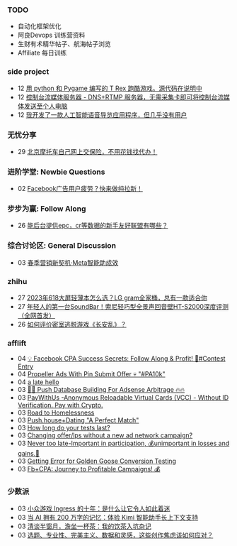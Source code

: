### TODO
-  自动化框架优化
-  阿良Devops 训练营资料
-  生财有术精华帖子、航海帖子浏览
-  Affiliate 每日训练

### side project
<!-- sideproject:START -->
-  12 [用 python 和 Pygame 编写的 T Rex 跑酷游戏。源代码在说明中](https://www.youtube.com/watch?v=pZySIXSelCA)
-  12 [控制台流媒体服务器 - DNS+RTMP 服务器，无需采集卡即可将控制台流媒体发送至个人电脑](https://github.com/Aioros/console-streaming-server)
-  12 [我开发了一款人工智能语音导览应用程序，但几乎没有用户](https://www.reddit.com/r/SideProject/comments/18gpp0e/ive_built_an_ai_audio_tour_app_but_have_almost_no/)<!-- sideproject:END -->


### 无忧分享
<!-- ruyo:START -->
-  29 [北京摩托车自己网上交保险，不用花钱找代办！](https://51.ruyo.net/18634.html)<!-- ruyo:END -->

### 进阶学堂: Newbie Questions
<!-- advertcn1:START -->
-  02 [Facebook广告用户疲劳？快来做纯拉新！](https://www.advertcn.com/thread-114556-1-1.html)<!-- advertcn1:END -->

### 步步为赢: Follow Along
<!-- advertcn2:START -->
-  26 [能后台提供epc，cr等数据的新手友好联盟有哪些？](https://www.advertcn.com/thread-114470-1-1.html)<!-- advertcn2:END -->

### 综合讨论区: General Discussion
<!-- advertcn3:START -->
-  03 [春季营销新契机·Meta智能助成效](https://www.advertcn.com/thread-114561-1-1.html)<!-- advertcn3:END -->


### zhihu
<!-- zhihu:START -->
-  27 [2023年618大屏轻薄本怎么选？LG gram全家桶，总有一款适合你](http://zhuanlan.zhihu.com/p/632641888?utm_campaign=rss&utm_medium=rss&utm_source=rss&utm_content=title)
-  27 [年轻人的第一台SoundBar！索尼轻巧型全景声回音壁HT-S2000深度评测（全网首发）](http://zhuanlan.zhihu.com/p/630990296?utm_campaign=rss&utm_medium=rss&utm_source=rss&utm_content=title)
-  26 [如何评价密室逃脱游戏《长安乱》？](http://www.zhihu.com/question/563950552/answer/3045961312?utm_campaign=rss&utm_medium=rss&utm_source=rss&utm_content=title)<!-- zhihu:END -->

### afflift
<!-- afflift:START -->
-  04 [💡 Facebook CPA Success Secrets: Follow Along &amp; Profit! 💸#Contest Entry](https://afflift.com/f/threads/%F0%9F%92%A1-facebook-cpa-success-secrets-follow-along-profit-%F0%9F%92%B8-contest-entry.12886/)
-  04 [Propeller Ads With Pin Submit Offer 💀 &quot;#PA10k&quot;](https://afflift.com/f/threads/propeller-ads-with-pin-submit-offer-%F0%9F%92%80-pa10k.8917/)
-  04 [a late hello](https://afflift.com/f/threads/a-late-hello.12919/)
-  03 [🚀🚀 Push Database Building For Adsense Arbitrage 🔥🔥](https://afflift.com/f/threads/%F0%9F%9A%80%F0%9F%9A%80-push-database-building-for-adsense-arbitrage-%F0%9F%94%A5%F0%9F%94%A5.12824/)
-  03 [PayWithUs -Anonymous Reloadable Virtual Cards &lpar;VCC&rpar; - Without ID Verification. Pay with Crypto.](https://afflift.com/f/threads/paywithus-anonymous-reloadable-virtual-cards-vcc-without-id-verification-pay-with-crypto.12918/)
-  03 [Road to Homelessness](https://afflift.com/f/threads/road-to-homelessness.12858/)
-  03 [Push.house+Dating &quot;A Perfect Match&quot;](https://afflift.com/f/threads/push-house-dating-a-perfect-match.12866/)
-  03 [How long do your tests last?](https://afflift.com/f/threads/how-long-do-your-tests-last.12917/)
-  03 [Changing offer/lps without a new ad network campaign?](https://afflift.com/f/threads/changing-offer-lps-without-a-new-ad-network-campaign.12908/)
-  03 [Never too late-Important in participation, 💰unimportant in losses and gains.🤑](https://afflift.com/f/threads/never-too-late-important-in-participation-%F0%9F%92%B0unimportant-in-losses-and-gains-%F0%9F%A4%91.12861/)
-  03 [Getting Error for Golden Goose Conversion Testing](https://afflift.com/f/threads/getting-error-for-golden-goose-conversion-testing.12916/)
-  03 [Fb+CPA: Journey to Profitable Campaigns! 💰](https://afflift.com/f/threads/fb-cpa-journey-to-profitable-campaigns-%F0%9F%92%B0.12907/)<!-- afflift:END -->

### 少数派
<!-- sspai:START -->
-  03 [小众游戏 Ingress 的十年：是什么让它令人如此着迷](https://sspai.com/prime/story/ingress-ten-years)
-  03 [当 AI 拥有 200 万字的记忆：体验 Kimi 智能助手长上下文支持](https://sspai.com/post/87797)
-  03 [清谈半窗月，澹坐一杯茶：我的饮茶入坑杂记](https://sspai.com/post/87788)
-  03 [选题、专业性、完美主义、数据和灵感，这些创作焦虑该如何应对？](https://sspai.com/post/87015)<!-- sspai:END -->
